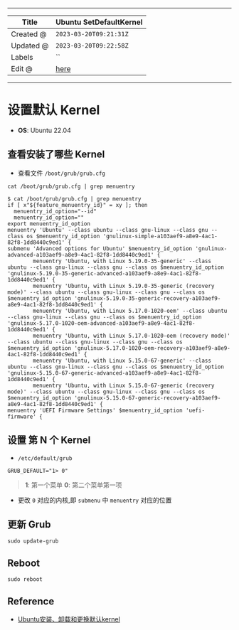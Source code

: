 -----

| Title     | Ubuntu SetDefaultKernel                              |
| --------- | ---------------------------------------------------- |
| Created @ | `2023-03-20T09:21:31Z`                               |
| Updated @ | `2023-03-20T09:22:58Z`                               |
| Labels    | \`\`                                                 |
| Edit @    | [here](https://github.com/junxnone/linux/issues/114) |

-----

# 设置默认 Kernel

  - **OS**: Ubuntu 22.04

## 查看安装了哪些 Kernel

  - 查看文件 `/boot/grub/grub.cfg`

<!-- end list -->

    cat /boot/grub/grub.cfg | grep menuentry

    $ cat /boot/grub/grub.cfg | grep menuentry
    if [ x"${feature_menuentry_id}" = xy ]; then
      menuentry_id_option="--id"
      menuentry_id_option=""
    export menuentry_id_option
    menuentry 'Ubuntu' --class ubuntu --class gnu-linux --class gnu --class os $menuentry_id_option 'gnulinux-simple-a103aef9-a8e9-4ac1-82f8-1dd8440c9ed1' {
    submenu 'Advanced options for Ubuntu' $menuentry_id_option 'gnulinux-advanced-a103aef9-a8e9-4ac1-82f8-1dd8440c9ed1' {
            menuentry 'Ubuntu, with Linux 5.19.0-35-generic' --class ubuntu --class gnu-linux --class gnu --class os $menuentry_id_option 'gnulinux-5.19.0-35-generic-advanced-a103aef9-a8e9-4ac1-82f8-1dd8440c9ed1' {
            menuentry 'Ubuntu, with Linux 5.19.0-35-generic (recovery mode)' --class ubuntu --class gnu-linux --class gnu --class os $menuentry_id_option 'gnulinux-5.19.0-35-generic-recovery-a103aef9-a8e9-4ac1-82f8-1dd8440c9ed1' {
            menuentry 'Ubuntu, with Linux 5.17.0-1020-oem' --class ubuntu --class gnu-linux --class gnu --class os $menuentry_id_option 'gnulinux-5.17.0-1020-oem-advanced-a103aef9-a8e9-4ac1-82f8-1dd8440c9ed1' {
            menuentry 'Ubuntu, with Linux 5.17.0-1020-oem (recovery mode)' --class ubuntu --class gnu-linux --class gnu --class os $menuentry_id_option 'gnulinux-5.17.0-1020-oem-recovery-a103aef9-a8e9-4ac1-82f8-1dd8440c9ed1' {
            menuentry 'Ubuntu, with Linux 5.15.0-67-generic' --class ubuntu --class gnu-linux --class gnu --class os $menuentry_id_option 'gnulinux-5.15.0-67-generic-advanced-a103aef9-a8e9-4ac1-82f8-1dd8440c9ed1' {
            menuentry 'Ubuntu, with Linux 5.15.0-67-generic (recovery mode)' --class ubuntu --class gnu-linux --class gnu --class os $menuentry_id_option 'gnulinux-5.15.0-67-generic-recovery-a103aef9-a8e9-4ac1-82f8-1dd8440c9ed1' {
    menuentry 'UEFI Firmware Settings' $menuentry_id_option 'uefi-firmware' {

## 设置 第 N 个 Kernel

  - `/etc/default/grub`

<!-- end list -->

    GRUB_DEFAULT="1> 0"

> **1**: 第一个菜单 **0**: 第二个菜单第一项

  - 更改 `0` 对应的内核,即 `submenu` 中 `menuentry` 对应的位置

## 更新 Grub

    sudo update-grub

## Reboot

    sudo reboot

## Reference

  - [Ubuntu安装、卸载和更换默认kernel](https://www.cnblogs.com/ArsenalfanInECNU/p/16952333.html)
